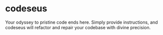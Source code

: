 # codeseus
 Your odyssey to pristine code ends here. Simply provide instructions, and codeseus will refactor and repair your codebase with divine precision.
